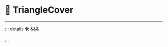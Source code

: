 # 🔻 <via>TriangleCover</via>

<!-- - [Triangulated irregular network](https://www.researchgate.net/publication/23541399_Algorithms_for_Visibility_Computation_on_Terrains_A_Survey) -->
---

<!-- =================================================== -->
<!-- =================================================== -->
<!-- =================================================== -->
<!-- =================================================== -->
<!-- =================================================== -->
::: details 🛠 <dev>&&&</dev>

:::
